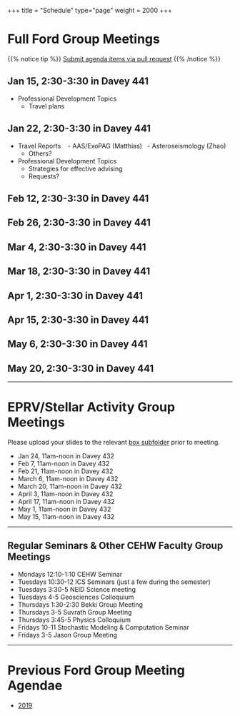 +++
title = "Schedule"
type="page"
weight = 2000
+++

# Full Ford Group Meetings
{{% notice tip %}}
[Submit agenda items via pull request](https://github.com/eford/GroupLabManual/blob/master/content/schedule/_index.md)
{{% /notice %}}

## Jan 15, 2:30-3:30 in Davey 441
- Professional Development Topics
   - Travel plans 

## Jan 22, 2:30-3:30 in Davey 441
- Travel Reports
   - AAS/ExoPAG (Matthias)
   - Asteroseismology (Zhao)
   - Others?
- Professional Development Topics
   - Strategies for effective advising
   - Requests?

## Feb 12, 2:30-3:30 in Davey 441
## Feb 26, 2:30-3:30 in Davey 441
## Mar  4, 2:30-3:30 in Davey 441
## Mar 18, 2:30-3:30 in Davey 441
## Apr  1, 2:30-3:30 in Davey 441
## Apr 15, 2:30-3:30 in Davey 441
## May  6, 2:30-3:30 in Davey 441
## May  20, 2:30-3:30 in Davey 441

------------------------------

# EPRV/Stellar Activity Group Meetings
Please upload your slides to the relevant [box subfolder](https://psu.app.box.com/folder/73137281610) prior to meeting.

- Jan 24, 11am-noon in Davey 432
- Feb  7, 11am-noon in Davey 432
- Feb 21, 11am-noon in Davey 432
- March 6, 11am-noon in Davey 432
- March 20, 11am-noon in Davey 432
- April  3, 11am-noon in Davey 432
- April 17, 11am-noon in Davey 432
- May 1, 11am-noon in Davey 432
- May 15, 11am-noon in Davey 432


------------------------------
## Regular Seminars & Other CEHW Faculty Group Meetings
- Mondays 12:10-1:10 CEHW Seminar
- Tuesdays 10:30-12 ICS Seminars (just a few during the semester)
- Tuesdays 3:30-5 NEID Science meeting
- Tuesdays 4-5 Geosciences Colloquium
- Thursdays 1:30-2:30  Bekki Group Meeting
- Thursdays 3-5 Suvrath Group Meeting
- Thursdays 3:45-5 Physics Colloquium
- Fridays 10-11 Stochastic Modeling & Computation Seminar
- Fridays 3-5 Jason Group Meeting


------------------------------
# Previous Ford Group Meeting Agendae
- [2019](2019)
